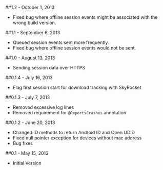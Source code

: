 ##1.2 - October 1, 2013

* Fixed bug where offline session events might be associated with the wrong build version.

##1.1 - September 6, 2013

* Queued session events sent more frequently.
* Fixed bug where offline session events would not be sent.

##1.0 - August 13, 2013

* Sending session data over HTTPS

##0.1.4 - July 16, 2013

* Flag first session start for download tracking with SkyRocket

##0.1.3 - July 7, 2013

* Removed excessive log lines
* Removed requirement for `@ReportsCrashes` annotation

##0.1.2 - June 20, 2013

* Changed ID methods to return Android ID and Open UDID
* Fixed null pointer exception for devices without mac address
* Bug fixes

##0.1 - May 15, 2013

* Initial Version